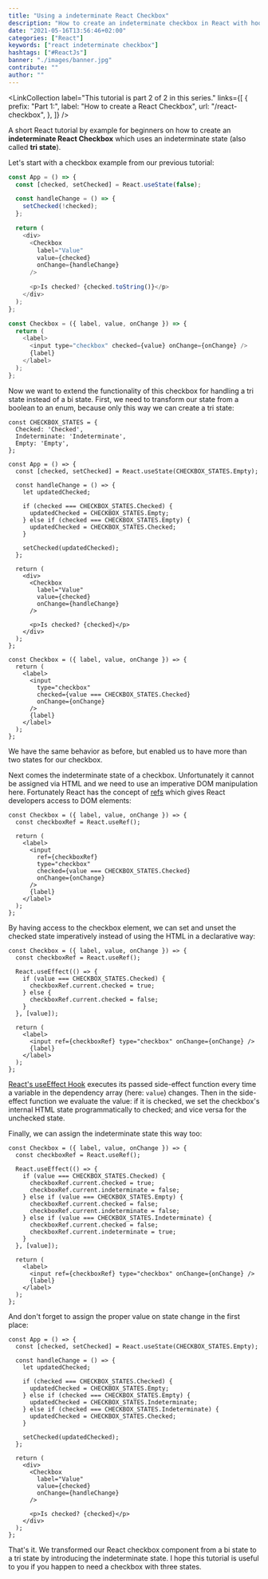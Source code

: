 ```yaml
---
title: "Using a indeterminate React Checkbox"
description: "How to create an indeterminate checkbox in React with hooks, also known under the name tri state checkbox. By example you will learn how to use the indeterminate state ..."
date: "2021-05-16T13:56:46+02:00"
categories: ["React"]
keywords: ["react indeterminate checkbox"]
hashtags: ["#ReactJs"]
banner: "./images/banner.jpg"
contribute: ""
author: ""
---
```


<Sponsorship />

<LinkCollection
  label="This tutorial is part 2 of 2 in this series."
  links={[
    {
      prefix: "Part 1:",
      label: "How to create a React Checkbox",
      url: "/react-checkbox",
    },
  ]}
/>

A short React tutorial by example for beginners on how to create an **indeterminate React Checkbox** which uses an indeterminate state (also called **tri state**).

Let's start with a checkbox example from our previous tutorial:

```javascript
const App = () => {
  const [checked, setChecked] = React.useState(false);

  const handleChange = () => {
    setChecked(!checked);
  };

  return (
    <div>
      <Checkbox
        label="Value"
        value={checked}
        onChange={handleChange}
      />

      <p>Is checked? {checked.toString()}</p>
    </div>
  );
};

const Checkbox = ({ label, value, onChange }) => {
  return (
    <label>
      <input type="checkbox" checked={value} onChange={onChange} />
      {label}
    </label>
  );
};
```

Now we want to extend the functionality of this checkbox for handling a tri state instead of a bi state. First, we need to transform our state from a boolean to an enum, because only this way we can create a tri state:

```javascript{1-5,8,11-19,30,40}
const CHECKBOX_STATES = {
  Checked: 'Checked',
  Indeterminate: 'Indeterminate',
  Empty: 'Empty',
};

const App = () => {
  const [checked, setChecked] = React.useState(CHECKBOX_STATES.Empty);

  const handleChange = () => {
    let updatedChecked;

    if (checked === CHECKBOX_STATES.Checked) {
      updatedChecked = CHECKBOX_STATES.Empty;
    } else if (checked === CHECKBOX_STATES.Empty) {
      updatedChecked = CHECKBOX_STATES.Checked;
    }

    setChecked(updatedChecked);
  };

  return (
    <div>
      <Checkbox
        label="Value"
        value={checked}
        onChange={handleChange}
      />

      <p>Is checked? {checked}</p>
    </div>
  );
};

const Checkbox = ({ label, value, onChange }) => {
  return (
    <label>
      <input
        type="checkbox"
        checked={value === CHECKBOX_STATES.Checked}
        onChange={onChange}
      />
      {label}
    </label>
  );
};
```

We have the same behavior as before, but enabled us to have more than two states for our checkbox.

Next comes the indeterminate state of a checkbox. Unfortunately it cannot be assigned via HTML and we need to use an imperative DOM manipulation here. Fortunately React has the concept of [refs](/react-ref) which gives React developers access to DOM elements:

```javascript{2,7}
const Checkbox = ({ label, value, onChange }) => {
  const checkboxRef = React.useRef();

  return (
    <label>
      <input
        ref={checkboxRef}
        type="checkbox"
        checked={value === CHECKBOX_STATES.Checked}
        onChange={onChange}
      />
      {label}
    </label>
  );
};
```

By having access to the checkbox element, we can set and unset the checked state imperatively instead of using the HTML in a declarative way:

```javascript{4-10,14}
const Checkbox = ({ label, value, onChange }) => {
  const checkboxRef = React.useRef();

  React.useEffect(() => {
    if (value === CHECKBOX_STATES.Checked) {
      checkboxRef.current.checked = true;
    } else {
      checkboxRef.current.checked = false;
    }
  }, [value]);

  return (
    <label>
      <input ref={checkboxRef} type="checkbox" onChange={onChange} />
      {label}
    </label>
  );
};
```

[React's useEffect Hook](/react-useeffect-hook) executes its passed side-effect function every time a variable in the dependency array (here: `value`) changes. Then in the side-effect function we evaluate the value: if it is checked, we set the checkbox's internal HTML state programmatically to checked; and vice versa for the unchecked state.

Finally, we can assign the indeterminate state this way too:

```javascript{7,10,11-14}
const Checkbox = ({ label, value, onChange }) => {
  const checkboxRef = React.useRef();

  React.useEffect(() => {
    if (value === CHECKBOX_STATES.Checked) {
      checkboxRef.current.checked = true;
      checkboxRef.current.indeterminate = false;
    } else if (value === CHECKBOX_STATES.Empty) {
      checkboxRef.current.checked = false;
      checkboxRef.current.indeterminate = false;
    } else if (value === CHECKBOX_STATES.Indeterminate) {
      checkboxRef.current.checked = false;
      checkboxRef.current.indeterminate = true;
    }
  }, [value]);

  return (
    <label>
      <input ref={checkboxRef} type="checkbox" onChange={onChange} />
      {label}
    </label>
  );
};
```

And don't forget to assign the proper value on state change in the first place:

```javascript{10,11-13}
const App = () => {
  const [checked, setChecked] = React.useState(CHECKBOX_STATES.Empty);

  const handleChange = () => {
    let updatedChecked;

    if (checked === CHECKBOX_STATES.Checked) {
      updatedChecked = CHECKBOX_STATES.Empty;
    } else if (checked === CHECKBOX_STATES.Empty) {
      updatedChecked = CHECKBOX_STATES.Indeterminate;
    } else if (checked === CHECKBOX_STATES.Indeterminate) {
      updatedChecked = CHECKBOX_STATES.Checked;
    }

    setChecked(updatedChecked);
  };

  return (
    <div>
      <Checkbox
        label="Value"
        value={checked}
        onChange={handleChange}
      />

      <p>Is checked? {checked}</p>
    </div>
  );
};
```

That's it. We transformed our React checkbox component from a bi state to a tri state by introducing the indeterminate state. I hope this tutorial is useful to you if you happen to need a checkbox with three states.